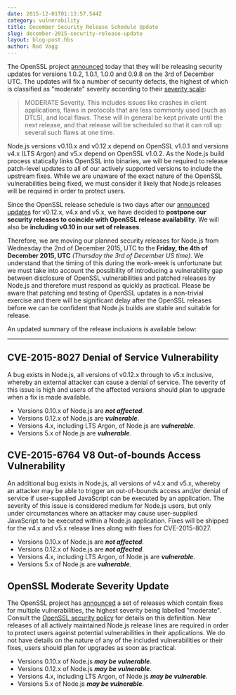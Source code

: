```yaml
---
date: 2015-12-01T01:13:57.544Z
category: vulnerability
title: December Security Release Schedule Update
slug: december-2015-security-release-update
layout: blog-post.hbs
author: Rod Vagg
---
```


The OpenSSL project [announced](https://mta.openssl.org/pipermail/openssl-announce/2015-November/000045.html) today that they will be releasing security updates for versions 1.0.2, 1.0.1, 1.0.0 and 0.9.8 on the 3rd of December UTC. The updates will fix a number of security defects, the highest of which is classified as "moderate" severity according to their [severity scale](https://www.openssl.org/policies/secpolicy.html):

> MODERATE Severity. This includes issues like crashes in client applications, flaws in protocols that are less commonly used (such as DTLS), and local flaws. These will in general be kept private until the next release, and that release will be scheduled so that it can roll up several such flaws at one time.

Node.js versions v0.10.x and v0.12.x depend on OpenSSL v1.0.1 and versions v4.x (LTS Argon) and v5.x depend on OpenSSL v1.0.2. As the Node.js build process statically links OpenSSL into binaries, we will be required to release patch-level updates to all of our actively supported versions to include the upstream fixes. While we are unaware of the exact nature of the OpenSSL vulnerabilities being fixed, we must consider it likely that Node.js releases will be required in order to protect users.

Since the OpenSSL release schedule is two days after our [announced updates](https://groups.google.com/forum/#!topic/nodejs-sec/Zf7Nxtg230E) for v0.12.x, v4.x and v5.x, we have decided to **postpone our security releases to coincide with OpenSSL release availability**. We will also be **including v0.10 in our set of releases**.

Therefore, we are moving our planned security releases for Node.js from Wednesday the 2nd of December 2015, UTC to the **Friday, the 4th of December 2015, UTC** _(Thursday the 3rd of December US time)_. We understand that the timing of this during the work-week is unfortunate but we must take into account the possibility of introducing a vulnerability gap between disclosure of OpenSSL vulnerabilities and patched releases by Node.js and therefore must respond as quickly as practical. Please be aware that patching and testing of OpenSSL updates is a non-trivial exercise and there will be significant delay after the OpenSSL releases before we can be confident that Node.js builds are stable and suitable for release.

An updated summary of the release inclusions is available below:

---------------------------------------------

## CVE-2015-8027 Denial of Service Vulnerability

A bug exists in Node.js, all versions of v0.12.x through to v5.x inclusive, whereby an external attacker can cause a denial of service. The severity of this issue is high and users of the affected versions should plan to upgrade when a fix is made available.

* Versions 0.10.x of Node.js are ***not affected***.
* Versions 0.12.x of Node.js are ***vulnerable***.
* Versions 4.x, including LTS Argon, of Node.js are ***vulnerable***.
* Versions 5.x of Node.js are ***vulnerable***.

## CVE-2015-6764 V8 Out-of-bounds Access Vulnerability

An additional bug exists in Node.js, all versions of v4.x and v5.x, whereby an attacker may be able to trigger an out-of-bounds access and/or denial of service if user-supplied JavaScript can be executed by an application. The severity of this issue is considered medium for Node.js users, but only under circumstances where an attacker may cause user-supplied JavaScript to be executed within a Node.js application. Fixes will be shipped for the v4.x and v5.x release lines along with fixes for CVE-2015-8027.

* Versions 0.10.x of Node.js are ***not affected***.
* Versions 0.12.x of Node.js are ***not affected***.
* Versions 4.x, including LTS Argon, of Node.js are ***vulnerable***.
* Versions 5.x of Node.js are ***vulnerable***.

## OpenSSL Moderate Severity Update

The OpenSSL project has [announced](https://mta.openssl.org/pipermail/openssl-announce/2015-November/000045.html) a set of releases which contain fixes for multiple vulnerabilities, the highest severity being labelled "moderate". Consult the [OpenSSL security policy](https://www.openssl.org/policies/secpolicy.html) for details on this definition. New releases of all actively maintained Node.js release lines are required in order to protect users against potential vulnerabilities in their applications. We do not have details on the nature of any of the included vulnerabilities or their fixes, users should plan for upgrades as soon as practical.

* Versions 0.10.x of Node.js ***may be vulnerable***.
* Versions 0.12.x of Node.js ***may be vulnerable***.
* Versions 4.x, including LTS Argon, of Node.js ***may be vulnerable***.
* Versions 5.x of Node.js ***may be vulnerable***.
